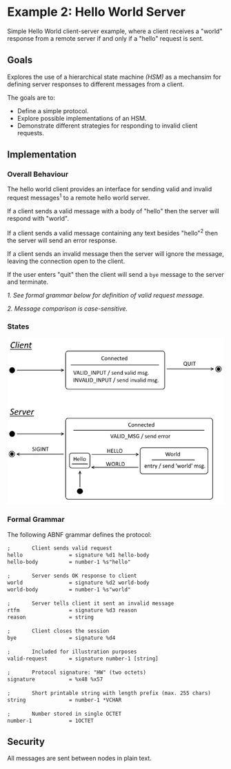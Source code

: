 # Example 2: Hello World Server

Simple Hello World client-server example, where a client receives a "world" response from a remote server if and only if a "hello" request is sent.

## Goals

Explores the use of a hierarchical state machine *(HSM)* as a mechansim for defining server responses to different messages from a client.

The goals are to:

+ Define a simple protocol.
+ Explore possible implementations of an HSM.
+ Demonstrate different strategies for responding to invalid client requests.

## Implementation

### Overall Behaviour

The hello world client provides an interface for sending valid and invalid request
messages<sup>1</sup> to a remote hello world server.

If a client sends a valid message with a body of "hello" then the server will 
respond with "world".

If a client sends a valid message containing any text besides "hello"<sup>2</sup> 
then the server will send an error response.

If a client sends an invalid message then the server will ignore the message,
leaving the connection open to the client.

If the user enters "quit" then the client will send a `bye` message to the server
and terminate.

*1. See formal grammar below for definition of valid request message.*

*2. Message comparison is case-sensitive.*

### States

![client & server state diagrams](../images/HelloWorldServer-StateDiagrams.png)

### Formal Grammar

The following ABNF grammar defines the protocol:

```abnf
;       Client sends valid request
hello               = signature %d1 hello-body
hello-body          = number-1 %s"hello"

;       Server sends OK response to client
world               = signature %d2 world-body
world-body          = number-1 %s"world"

;       Server tells client it sent an invalid message
rtfm                = signature %d3 reason
reason              = string

;       Client closes the session
bye                 = signature %d4

;       Included for illustration purposes
valid-request       = signature number-1 [string]

;       Protocol signature: "HW" (two octets)
signature           = %x48 %x57

;       Short printable string with length prefix (max. 255 chars)
string              = number-1 *VCHAR

;       Number stored in single OCTET
number-1            = 1OCTET
```

## Security

All messages are sent between nodes in plain text.


